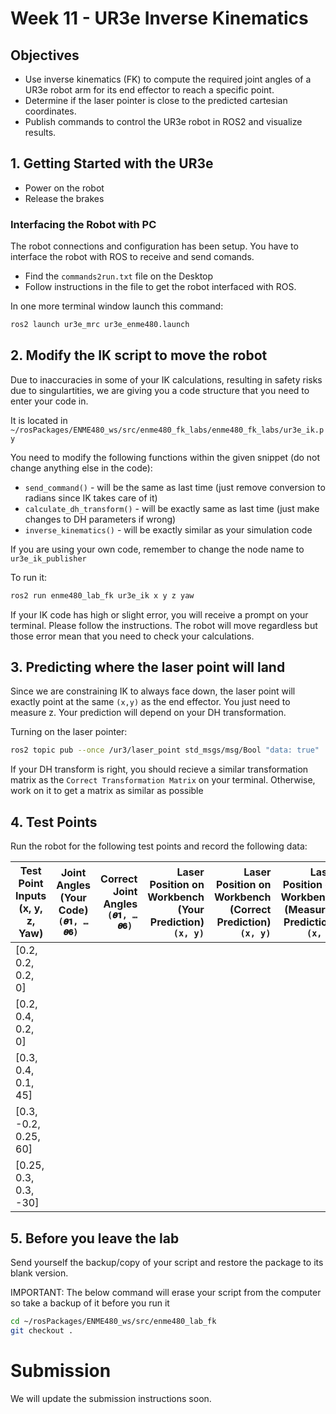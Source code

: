 # Week 11 - UR3e Inverse Kinematics

## Objectives

- Use inverse kinematics (FK) to compute the required joint angles of a UR3e robot arm for its end effector to reach a specific point.
- Determine if the laser pointer is close to the predicted cartesian coordinates.
- Publish commands to control the UR3e robot in ROS2 and visualize results.

## 1. Getting Started with the UR3e

- Power on the robot
- Release the brakes


### Interfacing the Robot with PC

The robot connections and configuration has been setup. You have to interface the robot with ROS to receive and send comands.

- Find the `commands2run.txt` file on the Desktop
- Follow instructions in the file to get the robot interfaced with ROS.

In one more terminal window launch this command:

```bash
ros2 launch ur3e_mrc ur3e_enme480.launch
```

## 2. Modify the IK script to move the robot

Due to inaccuracies in some of your IK calculations, resulting in safety risks due to singulartities, we are giving you a code structure that you need to enter your code in.

It is located in `~/rosPackages/ENME480_ws/src/enme480_fk_labs/enme480_fk_labs/ur3e_ik.py`

You need to modify the following functions within the given snippet (do not change anything else in the code):

- `send_command()` - will be the same as last time (just remove conversion to radians since IK takes care of it)
- `calculate_dh_transform()` - will be exactly same as last time (just make changes to DH parameters if wrong)
- `inverse_kinematics()` - will be exactly similar as your simulation code


If you are using your own code, remember to change the node name to `ur3e_ik_publisher`

To run it:

```bash
ros2 run enme480_lab_fk ur3e_ik x y z yaw
```

If your IK code has high or slight error, you will receive a prompt on your terminal. Please follow the instructions. The robot will move regardless but those error mean that you need to check your calculations.

## 3. Predicting where the laser point will land

Since we are constraining IK to always face down, the laser point will exactly point at the same `(x,y)` as the end effector. You just need to measure z. Your prediction will depend on your DH transformation.

Turning on the laser pointer:

```bash
ros2 topic pub --once /ur3/laser_point std_msgs/msg/Bool "data: true"
```

If your DH transform is right, you should recieve a similar transformation matrix as the `Correct Transformation Matrix` on your terminal. Otherwise, work on it to get a matrix as similar as possible


## 4. Test Points

Run the robot for the following test points and record the following data:

| Test Point Inputs (x, y, z, Yaw)    | Joint Angles (Your Code)  `(𝜽𝟏, … 𝜽𝟔) `  | Correct Joint Angles `(𝜽𝟏, … 𝜽𝟔) ` | Laser Position on Workbench (Your Prediction) `(x, y)` |  Laser Position on Workbench (Correct Prediction) `(x, y)` | Laser Position on Workbench (Measured Prediction) `(x, y)` | End Effector Position (Your Prediction) `(x, y, z)`| End Effector Position (Correct Prediction) `(x, y, z)`| End Effector Position (Measured) `(x, y, z)`|
| --------------- |:---------------:| --------:| --------:| --------:| --------:| --------:| --------:| --------:|
| [0.2, 0.2, 0.2, 0] | | | | | | | |
| [0.2, 0.4, 0.2, 0] | | | | | | | |
| [0.3, 0.4, 0.1, 45] | | | | | | | |
| [0.3, -0.2, 0.25, 60]  | | | | | | | |
| [0.25, 0.3, 0.3, -30]  | | | | | | | |

## 5. Before you leave the lab

Send yourself the backup/copy of your script and restore the package to its blank version.

IMPORTANT: The below command will erase your script from the computer so take a backup of it before you run it

```bash
cd ~/rosPackages/ENME480_ws/src/enme480_lab_fk
git checkout .
```

# Submission

We will update the submission instructions soon.
<!-- Please create a neatly typed/written report for the lab including the following:

- Correct frame and axes assignments for the UR3e
- A correct DH table for the UR3e (with the updated dimensions)
- A detailed derivation of how the position of laser point is predicted on the workbench.
- Error Analysis (for at least 2 points)
- Your code snippets for the functions supposed to be changed (function for moving the robot and calulating DH transformation matrix) -->